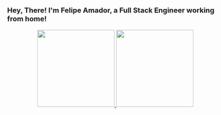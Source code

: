 ### Hey, There! I'm Felipe Amador, a Full Stack Engineer working from home!
<div align="center">
  <a href="https://github.com/rafaballerini">
  <img height="180em" src="https://github-readme-stats.vercel.app/api?username=felipe-dna&show_icons=true&theme=radical&include_all_commits=true&count_private=true"/>
  <img height="180em" src="https://github-readme-stats.vercel.app/api/top-langs/?username=felipe-dna&layout=compact&langs_count=7&theme=radical"/>
</div> 
  <!-- <a href="https://www.linkedin.com/in/julia-martins-couto-28418b19b/" target="_blank"><img src="https://img.shields.io/badge/-LinkedIn-%230077B5?style=for-the-badge&logo=linkedin&logoColor=white" target="_blank"></a>
  <a href = "mailto:juliamartinscouto0403@gmail.com"><img src="https://img.shields.io/badge/-Gmail-%23333?style=for-the-badge&logo=gmail&logoColor=white" target="_blank"></a> -->
   
  
  
  
 <!-- ![Snake animation](https://github.com/ju-couto/ju-couto/blob/output/github-contribution-grid-snake.svg) -->
<!--
**ju-couto/ju-couto** is a ✨ _special_ ✨ repository because its `README.md` (this file) appears on your GitHub profile.

Here are some ideas to get you started:

- 🔭 I’m currently working on ...
- 🌱 I’m currently learning ...
- 👯 I’m looking to collaborate on ...
- 🤔 I’m looking for help with ...
- 💬 Ask me about ...
- 📫 How to reach me: ...
- 😄 Pronouns: ...
- ⚡ Fun fact: ...
-->